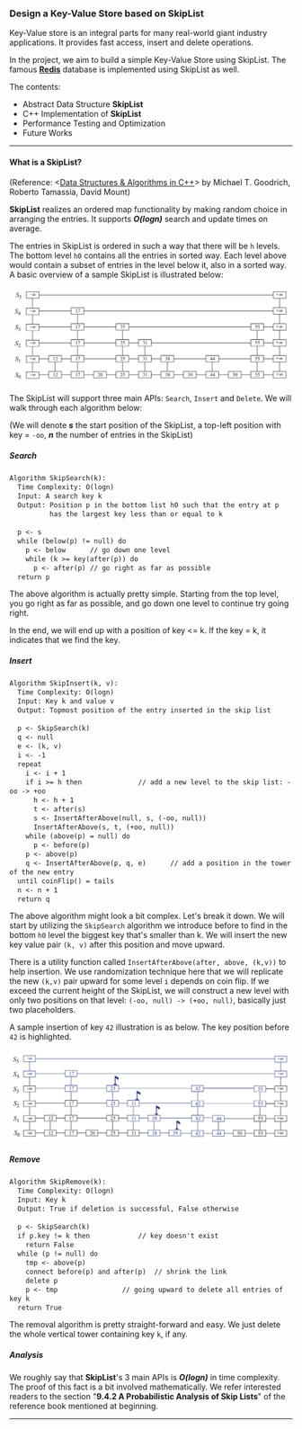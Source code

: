 ### Design a Key-Value Store based on SkipList

Key-Value store is an integral parts for many real-world giant industry applications. It provides fast access, insert and delete operations. 

In the project, we aim to build a simple Key-Value Store using SkipList. The famous **[Redis](https://github.com/redis/redis)** database is implemented using SkipList as well.

The contents:
+ Abstract Data Structure **SkipList**
+ C++ Implementation of **SkipList**
+ Performance Testing and Optimization
+ Future Works

---

#### What is a **SkipList**?

(Reference: <[Data Structures & Algorithms in C++](https://www.amazon.com/Data-Structures-Algorithms-Michael-Goodrich/dp/0470383275)> by Michael T. Goodrich, Roberto Tamassia, David Mount)

**SkipList** realizes an ordered map functionality by making random choice in arranging the entries. It supports ***O(logn)*** search and update times on average.

The entries in SkipList is ordered in such a way that there will be `h` levels. The bottom level `h0` contains all the entries in sorted way. Each level above would contain a subset of entries in the level below it, also in a sorted way. A basic overview of a sample SkipList is illustrated below:

![avatar](./Fig/skiplist_overview.png)

The SkipList will support three main APIs: `Search`, `Insert` and `Delete`. We will walk through each algorithm below:

(We will denote ***s*** the start position of the SkipList, a top-left position with key = `-oo`, ***n*** the number of entries in the SkipList)

##### Search 

```text
Algorithm SkipSearch(k):
  Time Complexity: O(logn)
  Input: A search key k
  Output: Position p in the bottom list h0 such that the entry at p 
          has the largest key less than or equal to k

  p <- s
  while (below(p) != null) do
    p <- below 		// go down one level
    while (k >= key(after(p)) do
      p <- after(p)	// go right as far as possible
  return p
```

The above algorithm is actually pretty simple. Starting from the top level, you go right as far as possible, and go down one level to continue try going right. 

In the end, we will end up with a position of key <= k. If the key = k, it indicates that we find the key.

##### Insert

```text
Algorithm SkipInsert(k, v):
  Time Complexity: O(logn)
  Input: Key k and value v
  Output: Topmost position of the entry inserted in the skip list

  p <- SkipSearch(k)
  q <- null
  e <- (k, v)
  i <- -1
  repeat
    i <- i + 1
    if i >= h then				// add a new level to the skip list: -oo -> +oo
      h <- h + 1
      t <- after(s)
      s <- InsertAfterAbove(null, s, (-oo, null))
      InsertAfterAbove(s, t, (+oo, null))
    while (above(p) = null) do 
      p <- before(p)
    p <- above(p)
    q <- InsertAfterAbove(p, q, e)		// add a position in the tower of the new entry
  until coinFlip() = tails
  n <- n + 1
  return q
```

The above algorithm might look a bit complex. Let's break it down. We will start by utilizing the `SkipSearch` algorithm we introduce before to find in the bottom `h0` level the biggest key that's smaller than k. We will insert the new key value pair `(k, v)` after this position and move upward.

There is a utility function called `InsertAfterAbove(after, above, (k,v))` to help insertion. We use randomization technique here that we will replicate the new `(k,v)` pair upward for some level `i` depends on coin flip. If we exceed the current height of the SkipList, we will construct a new level with only two positions on that level: `(-oo, null) -> (+oo, null)`, basically just two placeholders.

A sample insertion of key `42` illustration is as below. The key position before `42` is highlighted.

![avatar](./Fig/skiplist_insertion.png)

##### Remove

```text
Algorithm SkipRemove(k):
  Time Complexity: O(logn)
  Input: Key k
  Output: True if deletion is successful, False otherwise

  p <- SkipSearch(k)
  if p.key != k then			// key doesn't exist
    return False
  while (p != null) do
    tmp <- above(p)
    connect before(p) and after(p)	// shrink the link
    delete p
    p <- tmp				// going upward to delete all entries of key k
  return True
```

The removal algorithm is pretty straight-forward and easy. We just delete the whole vertical tower containing key `k`, if any.

##### Analysis

We roughly say that **SkipList**'s 3 main APIs is ***O(logn)*** in time complexity. The proof of this fact is a bit involved mathematically. We refer interested readers to the section "**9.4.2 A Probabilistic Analysis of Skip Lists**" of the reference book mentioned at beginning.

---

